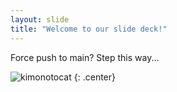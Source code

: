 ```yaml
---
layout: slide
title: "Welcome to our slide deck!"
---
```


Force push to main? Step this way...

![kimonotocat](https://octodex.github.com/images/kimonotocat.png)
{: .center}
